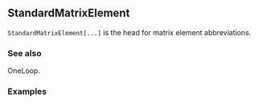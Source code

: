 ##  StandardMatrixElement 

`StandardMatrixElement[...]` is the head for matrix element abbreviations.

###  See also 

OneLoop.

###  Examples 